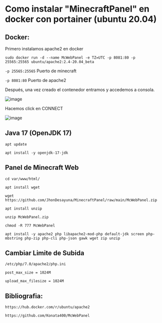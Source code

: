 # Como instalar "MinecraftPanel" en docker con portainer (ubuntu 20.04)

## Docker:

Primero instalamos apache2 en docker

```
sudo docker run -d --name McWebPanel -e TZ=UTC -p 8081:80 -p 25565:25565 ubuntu/apache2:2.4-20.04_beta
```


`-p 25565:25565` Puerto de minecraft

`-p 8081:80` Puerto de apache2

Después, una vez creado el contenedor entramos y accedemos a consola.

![image](https://user-images.githubusercontent.com/25081670/146308996-553bd2b6-a9f7-4554-8a16-fca77aa1c8ab.png)

Hacemos click en CONNECT

![image](https://user-images.githubusercontent.com/25081670/146309159-7bab7285-3059-4137-b94d-fd0ff0542b25.png)

## Java 17 (OpenJDK 17)

```
apt update
```
```
apt install -y openjdk-17-jdk
```

## Panel de Minecraft Web
```
cd var/www/html/
```
```
apt install wget
```
```
wget https://github.com/JhonDesayuna/MinecraftPanel/raw/main/McWebPanel.zip
```
```
apt install unzip
```
```
unzip McWebPanel.zip
```
```
chmod -R 777 McWebPanel
```
```
apt install -y apache2 php libapache2-mod-php default-jdk screen php-mbstring php-zip php-cli php-json gawk wget zip unzip
```

## Cambiar Limite de Subida
```
/etc/php/7.0/apache2/php.ini
```

```
post_max_size = 1024M
```
```
upload_max_filesize = 1024M
```

## Bibliografia:

`https://hub.docker.com/r/ubuntu/apache2`

`https://github.com/Konata400/McWebPanel`
